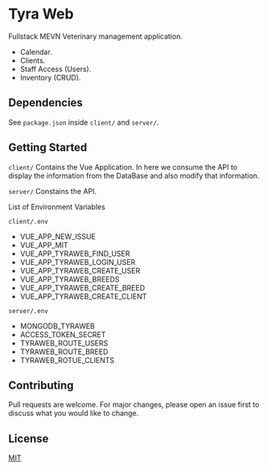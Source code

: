 # Tyra Web
Fullstack MEVN Veterinary management application.
- Calendar.
- Clients.
- Staff Access (Users).
- Inventory (CRUD).

## Dependencies
See ```package.json``` inside ```client/``` and ```server/```.

## Getting Started
```client/```
Contains the Vue Application. In here we consume the API to display the
information from the DataBase and also modify that information.

```server/```
Constains the API.

List of Environment Variables

```client/.env```
- VUE_APP_NEW_ISSUE
- VUE_APP_MIT
- VUE_APP_TYRAWEB_FIND_USER
- VUE_APP_TYRAWEB_LOGIN_USER
- VUE_APP_TYRAWEB_CREATE_USER
- VUE_APP_TYRAWEB_BREEDS
- VUE_APP_TYRAWEB_CREATE_BREED
- VUE_APP_TYRAWEB_CREATE_CLIENT

```server/.env```
- MONGODB_TYRAWEB
- ACCESS_TOKEN_SECRET
- TYRAWEB_ROUTE_USERS
- TYRAWEB_ROUTE_BREED
- TYRAWEB_ROTUE_CLIENTS


## Contributing
Pull requests are welcome. For major changes, please open an issue first
to discuss what you would like to change.

## License
[MIT](https://mit-license.org/)
